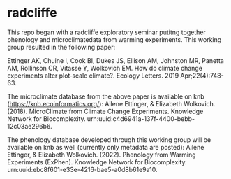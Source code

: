 # radcliffe
This repo began with a radcliffe exploratory seminar putitng together phenology and microclimatedata from warming experiments. 
This working group resulted in the following paper: 

Ettinger AK, Chuine I, Cook BI, Dukes JS, Ellison AM, Johnston MR, Panetta AM, Rollinson CR, Vitasse Y, Wolkovich EM. How do climate change experiments alter plot‐scale climate?. Ecology Letters. 2019 Apr;22(4):748-63.

The microclimate database from the above paper is available on knb (https://knb.ecoinformatics.org/): Ailene Ettinger, & Elizabeth Wolkovich. (2018). MicroClimate from Climate Change Experiments. Knowledge Network for Biocomplexity. urn:uuid:c4d6941a-137f-4400-bebb-12c03ae296b6.

The phenology database developed through this working group will be available on knb as well (currently only metadata are posted): Ailene Ettinger, & Elizabeth Wolkovich. (2022). Phenology from Warming Experiments (ExPhen). Knowledge Network for Biocomplexity. urn:uuid:ebc8f601-e33e-4216-bae5-a0d8b61e9a10.
